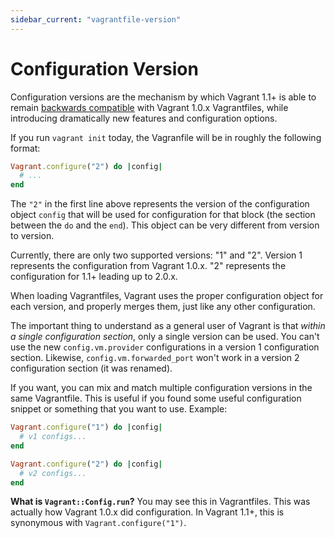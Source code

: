 ```yaml
---
sidebar_current: "vagrantfile-version"
---
```


# Configuration Version

Configuration versions are the mechanism by which Vagrant 1.1+ is able
to remain [backwards compatible](v2/installation/backwards-compatibility.html)
with Vagrant 1.0.x Vagrantfiles, while introducing dramatically new features
and configuration options.

If you run `vagrant init` today, the Vagranfile will be in roughly the
following format:

```ruby
Vagrant.configure("2") do |config|
  # ...
end
```

The `"2"` in the first line above represents the version of the configuration
object `config` that will be used for configuration for that block (the
section between the `do` and the `end`). This object can be very
different from version to version.

Currently, there are only two supported versions: "1" and "2". Version 1
represents the configuration from Vagrant 1.0.x. "2" represents the configuration
for 1.1+ leading up to 2.0.x.

When loading Vagrantfiles, Vagrant uses the proper configuration object
for each version, and properly merges them, just like any other configuration.

The important thing to understand as a general user of Vagrant is that
_within a single configuration section_, only a single version can be used.
You can't use the new `config.vm.provider` configurations in a version 1
configuration section. Likewise, `config.vm.forwarded_port` won't work
in a version 2 configuration section (it was renamed).

If you want, you can mix and match multiple configuration versions in the
same Vagrantfile. This is useful if you found some useful configuration
snippet or something that you want to use. Example:

```ruby
Vagrant.configure("1") do |config|
  # v1 configs...
end

Vagrant.configure("2") do |config|
  # v2 configs...
end
```

<div class="alert alert-info">
	<p>
		<strong>What is <code>Vagrant::Config.run</code>?</strong>
		You may see this in Vagrantfiles. This was actually how Vagrant 1.0.x
		did configuration. In Vagrant 1.1+, this is synonymous with
		<code>Vagrant.configure("1")</code>.
	</p>
</div>

